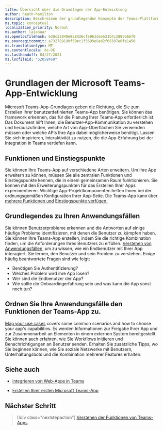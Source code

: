 ```yaml
---
title: Übersicht über die Grundlagen der App-Entwicklung
author: heath-hamilton
description: Beschreiben der grundlegenden Konzepte der Teams-Plattformentwicklung.
ms.topic: conceptual
localization_priority: Normal
ms.author: lajanuar
ms.openlocfilehash: 6d0c22049e828426cfe963da6631b4c289566bf0
ms.sourcegitcommit: a732789190f59ec1f3699e8ad2f06387e8fe1458
ms.translationtype: MT
ms.contentlocale: de-DE
ms.lasthandoff: 04/27/2021
ms.locfileid: "52058460"
---
```

# <a name="microsoft-teams-app-development-fundamentals"></a>Grundlagen der Microsoft Teams-App-Entwicklung

Microsoft Teams-App-Grundlagen geben die Richtung, die Sie zum Erstellen Ihrer benutzerdefinierten Teams-App benötigen. Sie können das framework erkennen, das für die Planung Ihrer Teams-App erforderlich ist. Das Dokument hilft Ihnen, die Benutzer-App-Kommunikation zu verstehen und herauszufinden, welche Art von App-Oberflächen Sie verwenden müssen oder welche APIs Ihre App dabei möglicherweise benötigt. Lassen Sie sich inspirieren, Interaktivität zu nutzen, die die App-Erfahrung bei der Integration in Teams vertiefen kann.

## <a name="capabilities-and-entry-points"></a>Funktionen und Einstiegspunkte

Sie können Ihre Teams-App auf verschiedene Arten erweitern. Um Ihre App erweitern zu können, müssen Sie alle zentralen Funktionen und Einstiegspunkte kennen, die in einem gemeinsamen Raum funktionieren. Sie können mit den Erweiterungspunkten für das Erstellen Ihrer Apps experimentieren. Wichtige App-Projektkomponenten helfen Ihnen bei der ordnungsgemäßen Konfiguration Ihrer App-Seite. Die Teams-App kann über [mehrere Funktionen und](../concepts/capabilities-overview.md) [Einstiegspunkte verfügen.](../concepts/extensibility-points.md)

## <a name="understand-your-use-cases"></a>Grundlegendes zu Ihren Anwendungsfällen

Sie können Benutzerprobleme erkennen und die Antworten auf einige häufige Probleme identifizieren, mit denen die Benutzer zu kämpfen haben. Sie können Ihre Teams-App erstellen, indem Sie die richtige Kombination finden, um die Anforderungen Ihres Benutzers zu erfüllen. [Verstehen von Anwendungsfällen,](../concepts/design/understand-use-cases.md) um zu wissen, wie ein Endbenutzer mit Ihrer App interagiert. Sie lernen, den Benutzer und sein Problem zu verstehen. Einige häufig beantwortete Fragen sind wie folgt:

* Benötigen Sie Authentifizierung?
* Welches Problem wird ihre App lösen?
* Wer sind die Endbenutzer der App?
* Wie sollte die Onboardingerfahrung sein und was kann die App sonst noch tun?

## <a name="map-your-use-cases-to-teams-app-capabilities"></a>Ordnen Sie Ihre Anwendungsfälle den Funktionen der Teams-App zu.

[Map your use cases](../concepts/design/map-use-cases.md) covers some common scenarios and how to choose your app's capabilities. Es werden Informationen zur Freigabe Ihrer App und zur Zusammenarbeit an Elementen in einem externen System bereitgestellt. Sie können auch erfahren, wie Sie Workflows initiieren und Benachrichtigungen an Benutzer senden. Erhalten Sie zusätzliche Tipps, wo Sie beginnen können, wie Sie soziale Netzwerke mit Benutzern, Unterhaltungsbots und die Kombination mehrerer Features erhalten.

## <a name="see-also"></a>Siehe auch

- [Integrieren von Web-Apps in Teams](../samples/integrating-web-apps.md)

- [Erstellen Ihrer ersten Microsoft Teams-App](../build-your-first-app/build-first-app-overview.md)

## <a name="next-step"></a>Nächster Schritt

> [!div class="nextstepaction"]
> [Verstehen der Funktionen von Teams-Apps](capabilities-overview.md)

